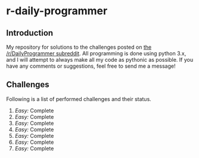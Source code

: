 # r-daily-programmer

## Introduction

My repository for solutions to the challenges posted on [the /r/DailyProgrammer subreddit](http://www.reddit.com/r/DailyProgrammer).
All programming is done using python 3.x, and I will attempt to always make all my code as pythonic as
possible. If you have any comments or suggestions, feel free to send me a message!

## Challenges

Following is a list of performed challenges and their status.

1. *Easy:* Complete
2. *Easy:* Complete
3. *Easy:* Complete
4. *Easy:* Complete
5. *Easy:* Complete
6. *Easy:* Complete
7. *Easy:* Complete
